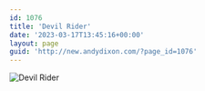 ```yaml
---
id: 1076
title: 'Devil Rider'
date: '2023-03-17T13:45:16+00:00'
layout: page
guid: 'http://new.andydixon.com/?page_id=1076'
---
```


![Devil Rider](https://i0.wp.com/assets.g8x2.ldn.idrivee2-23.com/posters/Devil%20Rider%2001.jpg?w=1200&ssl=1 "Devil Rider")